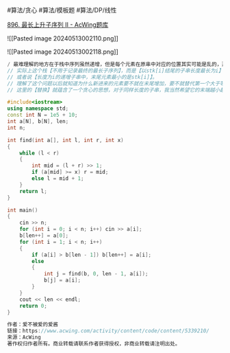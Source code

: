 
#算法/贪心 #算法/模板题 #算法/DP/线性

[896. 最长上升子序列 II - AcWing题库](https://www.acwing.com/problem/content/898/)

![[Pasted image 20240513002110.png]]



![[Pasted image 20240513002118.png]]


```cpp
/ 最难理解的地方在于栈中序列虽然递增，但是每个元素在原串中对应的位置其实可能是乱的，那为什么这个栈还能用于计算最长子序列长度？
// 实际上这个栈【不用于记录最终的最长子序列】，而是【以stk[i]结尾的子串长度最长为i】
// 或者说【长度为i的递增子串中，末尾元素最小的是stk[i]】。
// 理解了这个问题以后就知道为什么新进来的元素要不就在末尾增加，要不就替代第一个大于等于它元素的位置。
// 这里的【替换】就蕴含了一个贪心的思想，对于同样长度的子串，我当然希望它的末端越小越好，这样以后我也有更多机会拓展。

#include<iostream>
using namespace std;
const int N = 1e5 + 10;
int a[N], b[N], len;
int n;

int find(int a[], int l, int r, int x)
{
    while (l < r)
    {
        int mid = (l + r) >> 1;
        if (a[mid] >= x) r = mid;
        else l = mid + 1;
    }
    return l;
}

int main()
{
    cin >> n;
    for (int i = 0; i < n; i++) cin >> a[i];
    b[len++] = a[0];
    for (int i = 1; i < n; i++)
    {
        if (a[i] > b[len - 1]) b[len++] = a[i];
        else
        {
            int j = find(b, 0, len - 1, a[i]);
            b[j] = a[i];
        }
    }
    cout << len << endl;
    return 0;
}

作者：爱不被爱的爱酱
链接：https://www.acwing.com/activity/content/code/content/5339210/
来源：AcWing
著作权归作者所有。商业转载请联系作者获得授权，非商业转载请注明出处。
```